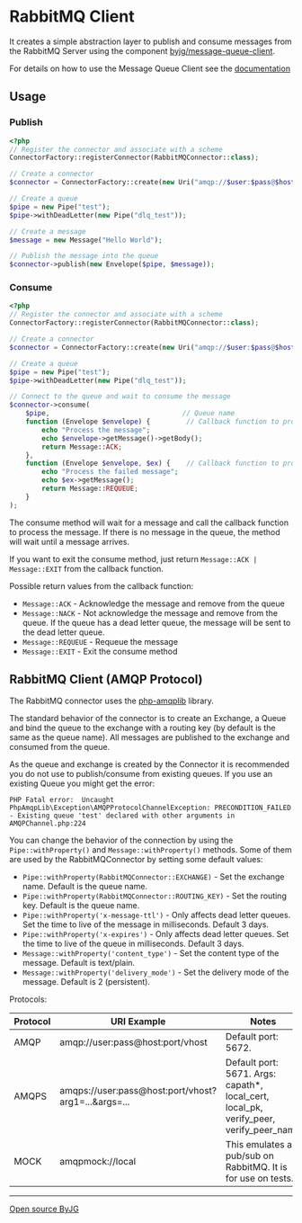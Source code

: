 # RabbitMQ Client

It creates a simple abstraction layer to publish and consume messages from the RabbitMQ Server using the component [byjg/message-queue-client](https://github.com/byjg/message-queue-client).

For details on how to use the Message Queue Client see the [documentation](https://github.com/byjg/message-queue-client)

## Usage

### Publish

```php
<?php
// Register the connector and associate with a scheme
ConnectorFactory::registerConnector(RabbitMQConnector::class);

// Create a connector
$connector = ConnectorFactory::create(new Uri("amqp://$user:$pass@$host:$port/$vhost"));

// Create a queue
$pipe = new Pipe("test");
$pipe->withDeadLetter(new Pipe("dlq_test"));

// Create a message
$message = new Message("Hello World");

// Publish the message into the queue
$connector->publish(new Envelope($pipe, $message));
```

### Consume

```php
<?php
// Register the connector and associate with a scheme
ConnectorFactory::registerConnector(RabbitMQConnector::class);

// Create a connector
$connector = ConnectorFactory::create(new Uri("amqp://$user:$pass@$host:$port/$vhost"));

// Create a queue
$pipe = new Pipe("test");
$pipe->withDeadLetter(new Pipe("dlq_test"));

// Connect to the queue and wait to consume the message
$connector->consume(
    $pipe,                                 // Queue name
    function (Envelope $envelope) {         // Callback function to process the message
        echo "Process the message";
        echo $envelope->getMessage()->getBody();
        return Message::ACK;
    },
    function (Envelope $envelope, $ex) {    // Callback function to process the failed message
        echo "Process the failed message";
        echo $ex->getMessage();
        return Message::REQUEUE;
    }
);
```

The consume method will wait for a message and call the callback function to process the message.
If there is no message in the queue, the method will wait until a message arrives.

If you want to exit the consume method, just return `Message::ACK | Message::EXIT` from the callback function.

Possible return values from the callback function:

* `Message::ACK` - Acknowledge the message and remove from the queue
* `Message::NACK` - Not acknowledge the message and remove from the queue. If the queue has a dead letter queue, the message will be sent to the dead letter queue.
* `Message::REQUEUE` - Requeue the message
* `Message::EXIT` - Exit the consume method


## RabbitMQ Client (AMQP Protocol)

The RabbitMQ connector uses the [php-amqplib](https://github.com/php-amqplib/php-amqplib) library.

The standard behavior of the connector is to create an Exchange, a Queue and bind the queue to the exchange with a routing key (by default is the same as the queue name).
All messages are published to the exchange and consumed from the queue.

As the queue and exchange is created by the Connector it is recommended you do not use to publish/consume from existing queues.
If you use an existing Queue you might get the error:

```text
PHP Fatal error:  Uncaught PhpAmqpLib\Exception\AMQPProtocolChannelException: PRECONDITION_FAILED - Existing queue 'test' declared with other arguments in AMQPChannel.php:224
```

You can change the behavior of the connection by using the `Pipe::withProperty()` and `Message::withProperty()` methods.
Some of them are used by the RabbitMQConnector by setting some default values:

* `Pipe::withProperty(RabbitMQConnector::EXCHANGE)` - Set the exchange name. Default is the queue name.
* `Pipe::withProperty(RabbitMQConnector::ROUTING_KEY)` - Set the routing key. Default is the queue name.
* `Pipe::withProperty('x-message-ttl')` - Only affects dead letter queues. Set the time to live of the message in milliseconds. Default 3 days.
* `Pipe::withProperty('x-expires')` - Only affects dead letter queues. Set the time to live of the queue in milliseconds. Default 3 days.
* `Message::withProperty('content_type')` - Set the content type of the message. Default is text/plain.
* `Message::withProperty('delivery_mode')` - Set the delivery mode of the message. Default is 2 (persistent).

Protocols:

| Protocol | URI Example                                         | Notes                                                                                  |
|----------|-----------------------------------------------------|----------------------------------------------------------------------------------------|
| AMQP     | amqp://user:pass@host:port/vhost                    | Default port: 5672.                                                                    |
| AMQPS    | amqps://user:pass@host:port/vhost?arg1=...&args=... | Default port: 5671. Args: capath*, local_cert, local_pk, verify_peer, verify_peer_name |
| MOCK     | amqpmock://local                                    | This emulates a pub/sub on RabbitMQ. It is for use on tests.                           |

----
[Open source ByJG](http://opensource.byjg.com)
